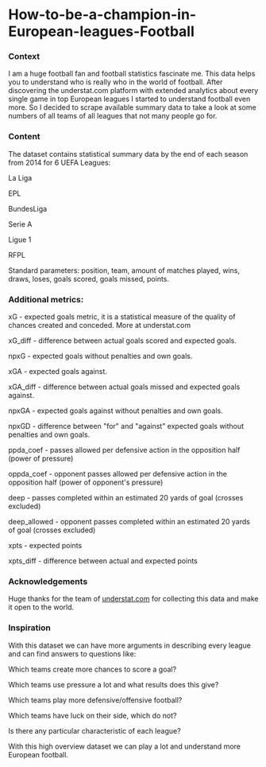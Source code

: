 # How-to-be-a-champion-in-European-leagues-Football
### Context
I am a huge football fan and football statistics fascinate me. This data helps you to understand who is really who in the world of football. After discovering the understat.com platform with extended analytics about every single game in top European leagues I started to understand football even more. So I decided to scrape available summary data to take a look at some numbers of all teams of all leagues that not many people go for.

### Content
The dataset contains statistical summary data by the end of each season from 2014 for 6 UEFA Leagues:

La Liga

EPL

BundesLiga

Serie A

Ligue 1

RFPL

Standard parameters: position, team, amount of matches played, wins, draws, loses, goals scored, goals missed, points.

### Additional metrics:

xG - expected goals metric, it is a statistical measure of the quality of chances created and conceded. More at understat.com

xG_diff - difference between actual goals scored and expected goals.

npxG - expected goals without penalties and own goals.

xGA - expected goals against.

xGA_diff - difference between actual goals missed and expected goals against.

npxGA - expected goals against without penalties and own goals.

npxGD - difference between "for" and "against" expected goals without penalties and own goals.

ppda_coef - passes allowed per defensive action in the opposition half (power of pressure)

oppda_coef - opponent passes allowed per defensive action in the opposition half (power of opponent's pressure)

deep - passes completed within an estimated 20 yards of goal (crosses excluded)

deep_allowed - opponent passes completed within an estimated 20 yards of goal (crosses excluded)

xpts - expected points

xpts_diff - difference between actual and expected points

### Acknowledgements
Huge thanks for the team of [understat.com](https://understat.com/) for collecting this data and make it open to the world.

### Inspiration
With this dataset we can have more arguments in describing every league and can find answers to questions like:

Which teams create more chances to score a goal?

Which teams use pressure a lot and what results does this give?

Which teams play more defensive/offensive football?

Which teams have luck on their side, which do not?

Is there any particular characteristic of each league?

With this high overview dataset we can play a lot and understand more European football.
